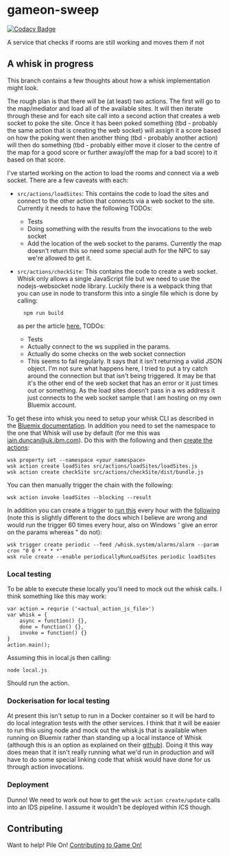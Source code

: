 # gameon-sweep

[![Codacy Badge](https://api.codacy.com/project/badge/grade/f803378b8e5c4bb29dd18789aab78c18)](https://www.codacy.com/app/gameontext/gameon-sweep)

A service that checks if rooms are still working and moves them if not

## A whisk in progress

This branch contains a few thoughts about how a whisk implementation might look.

The rough plan is that there will be (at least) two actions.  The first will go to the map/mediator and load all of the available sites.  It will then iterate through these and for each site call into a second action that creates a web socket to poke the site.  Once it has been poked something (tbd - probably the same action that is creating the web socket) will assign it a score based on how the poking went then another thing (tbd - probably another action) will then do something (tbd - probably either move it closer to the centre of the map for a good score or further away/off the map for a bad score) to it based on that score.

I've started working on the action to load the rooms and connect via a web socket.  There are a few caveats with each:

* `src/actions/loadSites`: This contains the code to load the sites and connect to the other action that connects via a web socket to the site.  Currently it needs to have the following TODOs:
  * Tests
  * Doing something with the results from the invocations to the web socket
  * Add the location of the web socket to the params.  Currently the map doesn't return this so need some special auth for the NPC to say we're allowed to get it.
* `src/actions/checkSite`: This contains the code to create a web socket.  Whisk only allows a single JavaScript file but we need to use the nodejs-websocket node library.  Luckily there is a webpack thing that you can use in node to transform this into a single file which is done by calling:

        npm run build

   as per the article [here.](https://developer.ibm.com/openwhisk/2016/03/17/bundling-openwhisk-actions-with-webpack/)  TODOs:
  * Tests
  * Actually connect to the ws supplied in the params.
  * Actually do some checks on the web socket connection
  * This seems to fail regularly.  It says that it isn't returning a valid JSON object.  I'm not sure what happens here, I tried to put a try catch around the connection but that isn't being triggered.  It may be that it's the other end of the web socket that has an error or it just times out or something.  As the load sites doesn't pass in a ws address it just connects to the web socket sample that I am hosting on my own Bluemix account.
  
To get these into whisk you need to setup your whisk CLI as described in the [Bluemix documentation](https://new-console.ng.bluemix.net/openwhisk/cli).  In addition you need to set the namespace to the one that Whisk will use by default (for me this was iain.duncan@uk.ibm.com).  Do this with the following and then [create the actions](https://new-console.ng.bluemix.net/docs/openwhisk/openwhisk_actions.html#openwhisk_create_action_js):

    wsk property set --namespace <your_namespace>
    wsk action create loadSites src/actions/loadSites/loadSites.js
    wsk action create checkSite src/actions/checkSite/dist/bundle.js

You can then manually trigger the chain with the following:

    wsk action invoke loadSites --blocking --result

In addition you can create a trigger to [run this](https://new-console.ng.bluemix.net/docs/openwhisk/openwhisk_triggers_rules.html#openwhisk_rules) every hour with the [following](https://new-console.ng.bluemix.net/docs/openwhisk/openwhisk_catalog.html#openwhisk_catalog_alarm) (note this is slightly different to the docs which I believe are wrong and would run the trigger 60 times every hour, also on Windows ' give an error on the params whereas " do not):

    wsk trigger create periodic --feed /whisk.system/alarms/alarm --param cron "0 0 * * * *"
    wsk rule create --enable periodicallyRunLoadSites periodic loadSites

### Local testing

To be able to execute these locally you'll need to mock out the whisk calls.  I think something like this may work:

    var action = requrie ('<actual_action_js_file>')
    var whisk = {
        async = function() {},
        done = function() {},
        invoke = function() {}
    }
    action.main();

Assuming this in local.js then calling:

    node local.js

Should run the action.

### Dockerisation for local testing

At present this isn't setup to run in a Docker container so it will be hard to do local integration tests with the other services.  I think that it will be easier to run this using node and mock out the whisk.js that is available when running on Bluemix rather than standing up a local instance of Whisk (although this is an option as explained on their [github](https://github.com/openwhisk/openwhisk)).  Doing it this way does mean that it isn't really running what we'd run in production and will have to do some special linking code that whisk would have done for us through action invocations.

### Deployment

Dunno!  We need to work out how to get the `wsk action create/update` calls into an IDS pipeline.  I assume it wouldn't be deployed within ICS though.

## Contributing

Want to help! Pile On! 
[Contributing to Game On!](https://github.com/gameontext/gameon/blob/master/CONTRIBUTING.md)
